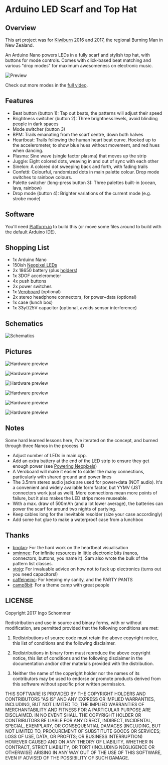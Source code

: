 # Arduino LED Scarf and Top Hat

## Overview

This art project was for [Kiwiburn](http://kiwiburn.com/) 2016 and 2017,
the regional Burning Man in New Zealand.

An Arduino Nano powers LEDs in a fully scarf and stylish top hat,
with buttons for mode controls.
Comes with click-based beat matching and various "drop modes"
for maximum awesomeness on electronic music.

![Preview](_img/preview.gif)

Check out more modes in the [full video](https://vimeo.com/202582452).

## Features

 * Beat button (button 1): Tap out beats, the patterns will adjust their speed
 * Brightness switcher (button 2): Three brightness levels, avoid blinding people in dark spaces
 * Mode switcher (button 3)
  * BPM: Trails emanating from the scarf centre, down both halves
  * Heartbeat: Trails following the human heart beat curve.
    Hooked up to the accelerometer, to show blue hues without movement, and red hues when dancing.
  * Plasma: Sine wave (single factor plasma) that moves up the strip
  * Juggle: Eight colored dots, weaving in and out of sync with each other
  * Sinelon: A colored dot sweeping back and forth, with fading trails
  * Confetti: Colourful, randomized dots in main palette colour.
    Drop mode switches to rainbow colours.
 * Palette switcher (long-press button 3): Three palettes built-in (ocean, lava, rainbow)
 * Drop mode (button 4): Brighter variations of the current mode (e.g. strobe mode)

## Software

You'll need [Platform.io](http://platformio.org/) to build this (or move some files around to build with the default Arduino IDE).

## Shopping List

 * 1x Arduino Nano
 * 150ish [Neopixel LEDs](https://learn.adafruit.com/adafruit-neopixel-uberguide/overview)
 * 2x 18650 battery (plus [holders](https://www.aliexpress.com/item/New-18650-Battery-Holder-Box-Case-Black-With-Wire-Lead-3-7V-Clip-5-Pcs-high/32580480645.html?spm=2114.13010608.0.0.yXEwNk))
 * 1x 3DOF accelerometer
 * 4x push buttons
 * 2x power switches
 * 1x [Veroboard](https://www.aliexpress.com/item/10-pcs-lot-universal-Stripboard-Veroboard-vero-Board-Single-Side-5x7cm-bakelite-universal-experiment-circuit-board/32321654013.html?spm=2114.13010608.0.0.hFFUTR) (optional)
 * 2x stereo headphone connectors, for power+data (optional)
 * 1x case (lunch box)
 * 1x 33yf/25V capacitor (optional, avoids sensor interference)

## Schematics

![Schematics](_fritzing/sketch.png)

## Pictures

![Hardware preview](_img/DSC03127.jpg)

![Hardware preview](_img/DSC03129.jpg)

![Hardware preview](_img/DSC03130.jpg)

![Hardware preview](_img/DSC03132.jpg)

![Hardware preview](_img/DSC03134.jpg)

![Hardware preview](_img/DSC03136.jpg)

## Notes

Some hard learned lessons here, I've iterated on the concept,
and burned through three Nanos in the process :D

 * Adjust number of LEDs in main.cpp.
 * Add an extra battery at the end of the LED strip to ensure they get enough power (see [Powering Neopixels](https://learn.adafruit.com/adafruit-neopixel-uberguide/power))
 * A Veroboard will make it easier to solder the many connections,
   particularly with shared ground and power lines
 * The 3.5mm stereo audio jacks are used for power+data (NOT audio).
   It's a convenient and widely available form factor,
   but YYMV (JST connectors work just as well).
   More connections mean more points of failure,
   but it also makes the LED strips more reuseable.
 * With a max. draw of 500mAh (and a lot lower average),
   the batteries can power the scarf for around two nights of partying.
 * Keep cables long for the inevitable resolder (size your case accordingly)
 * Add some hot glue to make a waterproof case from a lunchbox


## Thanks

 * [bnolan](http://github.com/bnolan): For the hard work on the heartbeat visualisation
 * [sminnee](http://github.com/sminnee): For infinite resources in little electronic bits (nanos, connectors, buttons, you name it). Sam also wrote the bulk of the pattern list classes.
 * [stojg](http://github.com/stojg): For invaluable advice on how not to fuck up electronics (turns out you need capacitors!)
 * [caffeineinc](http://github.com/caffeineinc): For keeping my sanity, and the PARTY PANTS
 * [camp8bit](http://github.com/camp8bit): For a theme camp with great people

## LICENSE

Copyright 2017 Ingo Schommer

Redistribution and use in source and binary forms, with or without modification, are permitted provided that the following conditions are met:

1. Redistributions of source code must retain the above copyright notice, this list of conditions and the following disclaimer.

2. Redistributions in binary form must reproduce the above copyright notice, this list of conditions and the following disclaimer in the documentation and/or other materials provided with the distribution.

3. Neither the name of the copyright holder nor the names of its contributors may be used to endorse or promote products derived from this software without specific prior written permission.

THIS SOFTWARE IS PROVIDED BY THE COPYRIGHT HOLDERS AND CONTRIBUTORS "AS IS" AND ANY EXPRESS OR IMPLIED WARRANTIES, INCLUDING, BUT NOT LIMITED TO, THE IMPLIED WARRANTIES OF MERCHANTABILITY AND FITNESS FOR A PARTICULAR PURPOSE ARE DISCLAIMED. IN NO EVENT SHALL THE COPYRIGHT HOLDER OR CONTRIBUTORS BE LIABLE FOR ANY DIRECT, INDIRECT, INCIDENTAL, SPECIAL, EXEMPLARY, OR CONSEQUENTIAL DAMAGES (INCLUDING, BUT NOT LIMITED TO, PROCUREMENT OF SUBSTITUTE GOODS OR SERVICES; LOSS OF USE, DATA, OR PROFITS; OR BUSINESS INTERRUPTION) HOWEVER CAUSED AND ON ANY THEORY OF LIABILITY, WHETHER IN CONTRACT, STRICT LIABILITY, OR TORT (INCLUDING NEGLIGENCE OR OTHERWISE) ARISING IN ANY WAY OUT OF THE USE OF THIS SOFTWARE, EVEN IF ADVISED OF THE POSSIBILITY OF SUCH DAMAGE.
